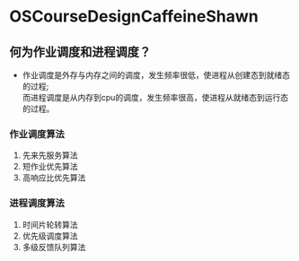 # OSCourseDesignCaffeineShawn
## 何为作业调度和进程调度？
- 作业调度是外存与内存之间的调度，发生频率很低，使进程从创建态到就绪态的过程;   
而进程调度是从内存到cpu的调度，发生频率很高，使进程从就绪态到运行态的过程。  

### 作业调度算法
1. 先来先服务算法  
2. 短作业优先算法  
3. 高响应比优先算法
      
### 进程调度算法  
1. 时间片轮转算法  
2. 优先级调度算法   
3. 多级反馈队列算法  
